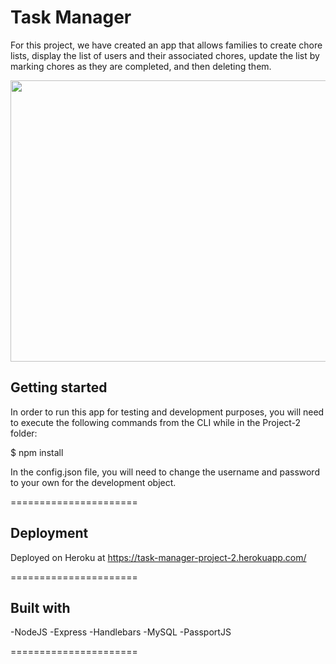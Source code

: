# Task Manager

For this project, we have created an app that allows families to create chore lists, display the list of users and their associated chores, update the list by marking chores as they are completed, and then deleting them.


<p align="center">
<img height="450" width="750" src="https://user-images.githubusercontent.com/31428973/61823695-49b57900-ae2a-11e9-83a4-6094ea562f9d.gif">
</p>


## Getting started

In order to run this app for testing and development purposes, you will need to execute the following commands from the CLI while in the Project-2 folder:

$ npm install

In the config.json file, you will need to change the username and password to your own for the development object.

======================

## Deployment

Deployed on Heroku at https://task-manager-project-2.herokuapp.com/

======================

## Built with

-NodeJS
-Express
-Handlebars
-MySQL
-PassportJS

======================


